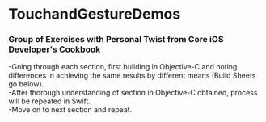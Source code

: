 # TouchandGestureDemos
### Group of Exercises with Personal Twist from Core iOS Developer's Cookbook
<p>-Going through each section, first building in Objective-C and noting differences in achieving the same results by different means (Build Sheets go below).<br>
-After thorough understanding of section in Objective-C obtained, process will be repeated in Swift.<br>
-Move on to next section and repeat.

